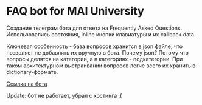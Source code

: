 # FAQ bot for MAI University

Создание телеграм бота для ответа на Frequently Asked Questions. Использовались состояния, inline кнопки клавиатуры и их callback data. 

Ключевая особенность - база вопросов хранится в json файле, что позволяет не добавлять их вручную в бота. Почему json? Потому что вопросы делятся на категории, а в категориях - подкатегории. При таком архитектурном выстраивании вопросов легче всего их хранить в dictionary-формате. 

[Ссылка на бота](https://t.me/mai_faq_bot)

Update: бот не работает, убрал с хостинга :(